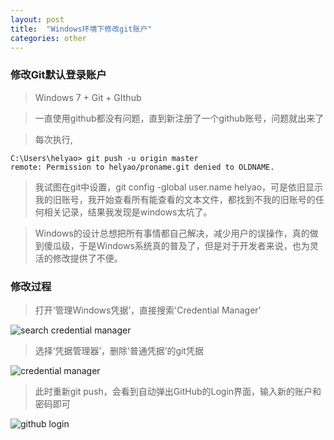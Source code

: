 ```yaml
---
layout: post
title:  "Windows环境下修改git账户"
categories: other
---
```


### 修改Git默认登录账户

> Windows 7 + Git + GIthub

> 一直使用github都没有问题，直到新注册了一个github账号，问题就出来了

> 每次执行, 

	C:\Users\helyao> git push -u origin master
	remote: Permission to helyao/proname.git denied to OLDNAME.
	
> 我试图在git中设置，git config -global user.name helyao，可是依旧显示我的旧账号，我开始查看所有能查看的文本文件，都找到不我的旧账号的任何相关记录，结果我发现是windows太坑了。

> Windows的设计总想把所有事情都自己解决，减少用户的误操作，真的做到傻瓜级，于是Windows系统真的普及了，但是对于开发者来说，也为灵活的修改提供了不便。


### 修改过程

> 打开‘管理Windows凭据’，直接搜索'Credential Manager'

![search credential manager](https://helyao.github.io/assets/20170314/find-credential-manager.jpg)

> 选择‘凭据管理器’，删除‘普通凭据’的git凭据

![credential manager](https://helyao.github.io/assets/20170314/credential-manager.jpg)

> 此时重新git push，会看到自动弹出GitHub的Login界面，输入新的账户和密码即可

![github login](https://helyao.github.io/assets/20170314/github-login.jpg)
